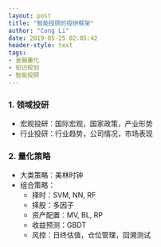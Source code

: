 ```yaml
---
layout: post
title: "智能投顾的投研框架"
author: "Cong Li"
date: 2019-05-25 02:05:42
header-style: text
tags: 
- 金融量化
- 知识规划
- 智能投顾
---
```

### 1. 领域投研

  * 宏观投研：国际宏观，国家政策，产业形势
  * 行业投研：行业趋势，公司情况，市场表现

### 2. 量化策略

  * 大类策略：美林时钟
  * 组合策略： 
      * 择时：SVM, NN, RF
      * 择股：多因子
      * 资产配置：MV, BL, RP
      * 收益预测：GBDT
      * 风控：日终估值，仓位管理，回溯测试